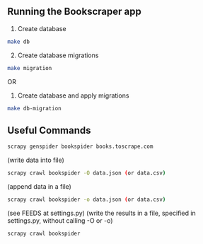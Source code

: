 ## Running the Bookscraper app

1. Create database
```bash
make db
```
2. Create database migrations
```bash
make migration
```
OR  
1. Create database and apply migrations
```bash
make db-migration
```

## Useful Commands

```bash
scrapy genspider bookspider books.toscrape.com
```
(write data into file)
```bash
scrapy crawl bookspider -O data.json (or data.csv)
```

(append data in a file)
```bash
scrapy crawl bookspider -o data.json (or data.csv)
```

(see FEEDS at settings.py)
(write the results in a file, specified in settings.py, without calling -O or -o)
```bash
scrapy crawl bookspider
```